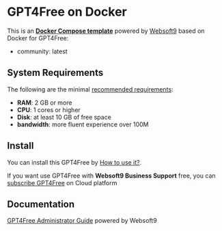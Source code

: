 # GPT4Free on Docker  

This is an **[Docker Compose template](https://github.com/Websoft9/docker-library)** powered by [Websoft9](https://www.websoft9.com) based on Docker for GPT4Free:


 - community:  latest


## System Requirements

The following are the minimal [recommended requirements](https://github.com/xtekky/gpt4free):

* **RAM**: 2 GB or more
* **CPU**: 1 cores or higher
* **Disk**: at least 10 GB of free space
* **bandwidth**: more fluent experience over 100M  

## Install

You can install this GPT4Free by [How to use it?](https://github.com/Websoft9/docker-library#how-to-use-it).   

If you want use GPT4Free with **Websoft9 Business Support** free, you can [subscribe GPT4Free](https://www.websoft9.com/apps) on Cloud platform

## Documentation

[GPT4Free Administrator Guide](https://support.websoft9.com/docs/g4f) powered by Websoft9